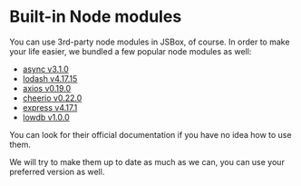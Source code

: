 # Built-in Node modules

You can use 3rd-party node modules in JSBox, of course. In order to make your life easier, we bundled a few popular node modules as well:

- [async v3.1.0](https://www.npmjs.com/package/async)
- [lodash v4.17.15](https://www.npmjs.com/package/lodash)
- [axios v0.19.0](https://www.npmjs.com/package/axios)
- [cheerio v0.22.0](https://www.npmjs.com/package/cheerio)
- [express v4.17.1](https://www.npmjs.com/package/express)
- [lowdb v1.0.0](https://www.npmjs.com/package/lowdb)

You can look for their official documentation if you have no idea how to use them.

We will try to make them up to date as much as we can, you can use your preferred version as well.